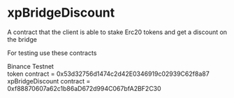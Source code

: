 # xpBridgeDiscount

A contract that the client is able to stake Erc20 tokens and get a discount on the bridge <br />

For testing use these contracts<br />

Binance Testnet <br />
token contract = 0x53d32756d1474c2d42E0346919c02939C62f8a87 <br />
xpBridgeDiscount contract = 0xf88870607a62c1b86aD672d994C067bfA2BF2C30
